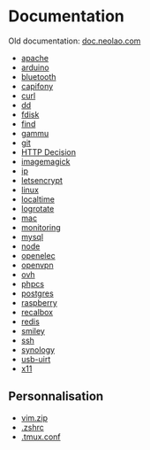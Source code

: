 Documentation
=============

Old documentation: [doc.neolao.com](http://doc.neolao.com)

-   [apache](apache.md)
-   [arduino](arduino.md)
-   [bluetooth](bluetooth.md)
-   [capifony](capifony.md)
-   [curl](curl.md)
-   [dd](dd.md)
-   [fdisk](fdisk.md)
-   [find](find.md)
-   [gammu](gammu.md)
-   [git](git.md)
-   [HTTP Decision](http-decision.md)
-   [imagemagick](imagemagick.md)
-   [ip](ip.md)
-   [letsencrypt](letsencrypt.md)
-   [linux](linux.md)
-   [localtime](localtime.md)
-   [logrotate](logrotate.md)
-   [mac](mac.md)
-   [monitoring](monitoring.md)
-   [mysql](mysql.md)
-   [node](node.md)
-   [openelec](openelec.md)
-   [openvpn](openvpn.md)
-   [ovh](ovh.md)
-   [phpcs](phpcs.md)
-   [postgres](postgres.md)
-   [raspberry](raspberry.md)
-   [recalbox](recalbox.md)
-   [redis](redis.md)
-   [smiley](smiley.md)
-   [ssh](ssh.md)
-   [synology](synology.md)
-   [usb-uirt](usb-uirt.md)
-   [x11](x11.md)

Personnalisation
----------------

-   [vim.zip](vim.zip)
-   [.zshrc](https://raw.githubusercontent.com/neolao/documentation/master/.zshrc)
-   [.tmux.conf](https://raw.githubusercontent.com/neolao/documentation/master/.tmux.conf)
